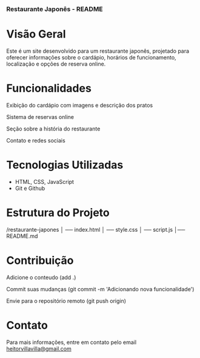 ### Restaurante Japonês - README

# Visão Geral

Este é um site desenvolvido para um restaurante japonês, projetado para oferecer informações sobre o cardápio, horários de funcionamento, localização e opções de reserva online.

# Funcionalidades

Exibição do cardápio com imagens e descrição dos pratos

Sistema de reservas online

Seção sobre a história do restaurante

Contato e redes sociais

# Tecnologias Utilizadas

- HTML, CSS, JavaScript
- Git e Github

# Estrutura do Projeto

/restaurante-japones
│ ── index.html
│ ── style.css
│ ── script.js
│── README.md

# Contribuição

Adicione o conteudo (add .)

Commit suas mudanças (git commit -m 'Adicionando nova funcionalidade')

Envie para o repositório remoto (git push origin)

# Contato

Para mais informações, entre em contato pelo email heitorvillavilla@gmail.com